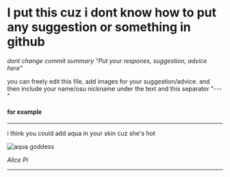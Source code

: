 # I put this cuz i dont know how to put any suggestion or something in github
_dont change commit summary "Put your respones, suggestion, advice here"_

you can freely edit this file, add images for your suggestion/advice. and then include your name/osu nickname under the text and this separator
"---"
#### for example
---
i think you could add aqua in your skin
cuz she's hot

![aqua goddess](https://cdn.discordapp.com/attachments/594353332508819457/728570598175014952/423c8e21de42d1f3c1814d55af9aa182--konosuba-aqua-anime.png)

_Alice Pi_

---